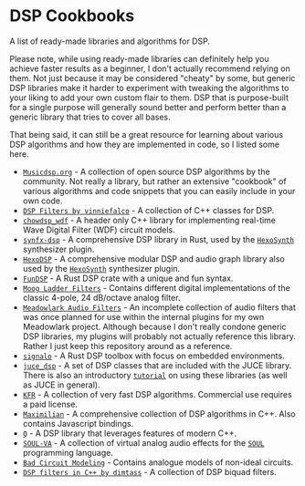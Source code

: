# DSP Cookbooks

A list of ready-made libraries and algorithms for DSP.

Please note, while using ready-made libraries can definitely help you achieve faster results as a beginner, I don't actually recommend relying on them. Not just because it may be considered "cheaty" by some, but generic DSP libraries make it harder to experiment with tweaking the algorithms to your liking to add your own custom flair to them. DSP that is purpose-built for a single purpose will generally sound better and perform better than a generic library that tries to cover all bases.

That being said, it can still be a great resource for learning about various DSP algorithms and how they are implemented in code, so I listed some here.

- [`Musicdsp.org`](https://www.musicdsp.org/en/latest/index.html) - A collection of open source DSP algorithms by the community. Not really a library, but rather an extensive "cookbook" of various algorithms and code snippets that you can easily include in your own code.
- [`DSP Filters by vinniefalco`](https://github.com/vinniefalco/DSPFilters) - A collection of C++ classes for DSP.
- [`chowdsp_wdf`](https://github.com/Chowdhury-DSP/chowdsp_wdf) - A header only C++ library for implementing real-time Wave Digital Filter (WDF) circuit models.
- [`synfx-dsp`](https://github.com/WeirdConstructor/synfx-dsp) - A comprehensive DSP library in Rust, used by the [`HexoSynth`] synthesizer plugin.
- [`HexoDSP`](https://github.com/WeirdConstructor/HexoDSP) - A comprehensive modular DSP and audio graph library also used by the [`HexoSynth`] synthesizer plugin.
- [`FunDSP`](https://github.com/SamiPerttu/fundsp) - A Rust DSP crate with a unique and fun syntax.
- [`Moog Ladder Filters`](https://github.com/ddiakopoulos/MoogLadders) - Contains different digital implementations of the classic 4-pole, 24 dB/octave analog filter.
- [`Meadowlark Audio Filters`](https://github.com/MeadowlarkDAW/audio-filters) - An incomplete collection of audio filters that was once planned for use within the internal plugins for my own Meadowlark project. Although because I don't really condone generic DSP libraries, my plugins will probably not actually reference this library. Rather I just keep this repository around as a reference.
- [`signalo`](https://github.com/signalo/signalo) - A Rust DSP toolbox with focus on embedded environments.
- [`juce_dsp`](https://docs.juce.com/master/group__juce__dsp.html) - A set of DSP classes that are included with the JUCE library. There is also an introductory [`tutorial`](https://docs.juce.com/master/tutorial_dsp_introduction.html) on using these libraries (as well as JUCE in general).
- [`KFR`](https://kfrlib.com/) - A collection of very fast DSP algorithms. Commercial use requires a paid license.
- [`Maximilian`](https://github.com/micknoise/Maximilian) - A comprehensive collection of DSP algorithms in C++. Also contains Javascript bindings.
- [`Q`](https://github.com/cycfi/q) - A DSP library that leverages features of modern C++.
- [`SOUL-VA`](https://github.com/thezhe/SOUL-VA) - A collection of virtual analog audio effects for the [`SOUL`](https://github.com/soul-lang/SOUL) programming language.
- [`Bad Circuit Modeling`](https://github.com/jatinchowdhury18/Bad-Circuit-Modelling) - Contains analogue models of non-ideal circuits.
- [`DSP filters in C++ by dimtass`](https://github.com/dimtass/DSP-Cpp-filters) - A collection of DSP biquad filters.

[`Hexosynth`]: https://github.com/WeirdConstructor/HexoSynth
